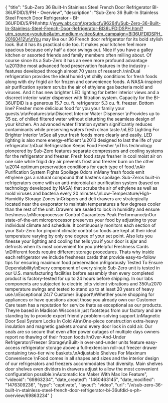 {
    "title": "Sub-Zero 36 Built-In Stainless Steel French Door Refrigerator BI-36UFDID\/S\/PH - Overview",
    "description": "Sub-Zero 36 Built-In Stainless Steel French Door Refrigerator - BI-36UFDID\/S\/PH\nhttp:\/\/www.abt.com\/product\/96264\/Sub-Zero-36-Built-In-Stainless-Steel-French-Door-Refrigerator-BI36UFDIDSPH.html?utm_source=youtube&utm_medium=video&utm_campaign=BI36UFDIDSPH_20160412\n\nYou may like our 36 French door refrigerator for its bold stylish look. But it has its practical side too. It makes your kitchen feel more spacious because only half a door swings out. Nice if you have a galley kitchen or assorted friends and family members often milling about. Of course since its a Sub-Zero it has an even more profound advantage \u2013the most advanced food preservation features in the industry - features developed through almost 70 years of research.\n\nDual refrigeration provides the ideal humid yet chilly conditions for fresh foods along with dry frigid air for frozen and convenience foods. A NASA-inspired air purification system scrubs the air of ethylene gas bacteria mold and viruses. And it has new brighter LED lighting for better interior views and a discreet interior water dispenser with filtration system. Capacity for the BI-36UFDID is a generous 15.7 cu. ft. refrigerator 5.3 cu. ft. freezer. Bottom line? Fresher more delicious food for you your family your guests.\n\nFeatures:\n\nDiscreet Interior Water Dispenser \nProvides up to 35 oz. of chilled filtered water without disturbing the seamless design of your kitchen. An advanced water filtration system significantly reduces contaminants while preserving waters fresh clean taste.\nLED Lighting For Brighter Interior \nSee all your fresh foods more clearly and easily. LED lighting is also more energy-efficient \u2013 designed to last the life of your refrigerator.\nDual Refrigeration Keeps Food Fresher \nThis technology pioneered by Sub-Zero features separate compressors and cooling systems for the refrigerator and freezer. Fresh food stays fresher in cool moist air on one side while frigid dry air prevents frost and freezer burn on the other \u2014 optimum preservation conditions for each type of food.\nAir Purification System Fights Spoilage Odors \nMany fresh foods emit ethylene gas a natural compound that hastens spoilage. Sub-Zeros built-in refrigerators come with an anti-microbial air purification system (based on technology developed by NASA) that scrubs the air of ethylene as well as mold viruses and bacteria every 20 minutes.\nLow-Temperature\/High-Humidity Storage Zones \nCrispers and deli drawers are strategically located near the evaporator to maintain temperatures a few degrees cooler than the rest of the unit. Drawers are sealed to lock in humidity and ensure freshness.\nMicroprocessor Control Guarantees Peak Performance\nOur state-of-the-art microprocessor preserves your food by adjusting to your individual climate and schedule. It continuously monitors each section of your Sub-Zero for pinpoint climate control so foods are kept at their ideal temperature varying by only one degree of your set point. Also lets you finesse your lighting and cooling fan tells you if your door is ajar and defrosts when its most convenient for you.\nHelpful Freshness Cards \nDifferent foods require different storage procedures. Thats why inside each refrigerator we include freshness cards that provide easy-to-follow tips for ensuring maximum food preservation.\nRigorously Tested To Ensure Dependability\nEvery component of every single Sub-Zero unit is tested in our U.S. manufacturing facilities before assembly then every completed product is factory-tested for up to 24 hours before shipping. In our labs components are subjected to electric jolts violent vibrations and 350\u2070 temperature swings and tested to stand up to at least 20 years of heavy use.\nExceptional 24\/7 Customer Support\nWhether youre shopping for appliances or have questions about those you already own our Customer Care team has a reputation for service thats as exceptional as our products. Theyre based in Madison Wisconsin just footsteps from our factory and are standing by to provide expert friendly problem-solving support.\nMagnetic Door Seal System Locks In Cold Air\nOne-piece construction extra-heavy insulation and magnetic gaskets around every door lock in cold air. Our seals are so secure that even after power outages of multiple days owners report no thawing of their frozen foods!\nOver-And-Under Refrigerator\/Freezer Storage\nBuilt-in over-and-under units feature easy-access refrigerator storage above a full-extension roll-out freezer drawer containing two-tier wire baskets.\nAdjustable Shelves For Maximum Convenience \nFood comes in all shapes and sizes and the interior design of our refrigerators and freezers accommodates that diversity. Main shelves door shelves even dividers in drawers adjust to allow the most convenient configuration possible.\nAutomatic Ice Maker With Max Ice Feature",
    "videoid": "69863234",
    "date_created": "1460463145",
    "date_modified": "1476309236",
    "type": "captivate",
    "layout": "video",
    "url": "\/v\/sub-zero-36-built-in-stainless-steel-french-door-refrigerator-bi-36ufdid-s-ph-overview\/69863234"
}